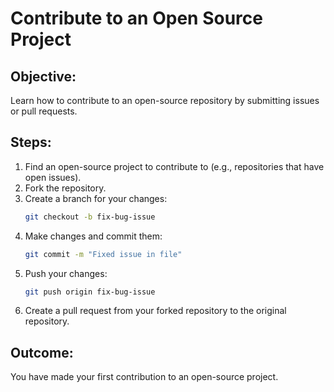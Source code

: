 # Contribute to an Open Source Project

## Objective:
Learn how to contribute to an open-source repository by submitting issues or pull requests.

## Steps:
1. Find an open-source project to contribute to (e.g., repositories that have open issues).
2. Fork the repository.
3. Create a branch for your changes:
    ```bash
    git checkout -b fix-bug-issue
    ```
4. Make changes and commit them:
    ```bash
    git commit -m "Fixed issue in file"
    ```
5. Push your changes:
    ```bash
    git push origin fix-bug-issue
    ```
6. Create a pull request from your forked repository to the original repository.

## Outcome:
You have made your first contribution to an open-source project.
